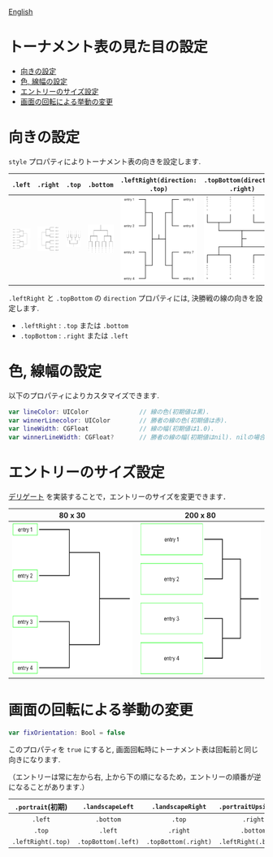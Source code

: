 [English](../En/Style.md)

# トーナメント表の見た目の設定

- [向きの設定](#向きの設定)
- [色, 線幅の設定](#色-線幅の設定)
- [エントリーのサイズ設定](#エントリーのサイズ設定)
- [画面の回転による挙動の変更](#画面の回転による挙動の変更)

# 向きの設定

`style` プロパティによりトーナメント表の向きを設定します.

|`.left`|`.right`|`.top`|`.bottom`|`.leftRight(direction: .top)`|`.topBottom(direction: .right)`|
|:--:|:--:|:--:|:--:|:--:|:--:|
|<img src="https://raw.githubusercontent.com/krimpedance/Resources/master/KRTournamentView/tournament_left.png" />|<img src="https://raw.githubusercontent.com/krimpedance/Resources/master/KRTournamentView/tournament_right.png" />|<img src="https://raw.githubusercontent.com/krimpedance/Resources/master/KRTournamentView/tournament_top.png" />|<img src="https://raw.githubusercontent.com/krimpedance/Resources/master/KRTournamentView/tournament_bottom.png" />|<img src="https://raw.githubusercontent.com/krimpedance/Resources/master/KRTournamentView/tournament_leftRight.png" />|<img src="https://raw.githubusercontent.com/krimpedance/Resources/master/KRTournamentView/tournament_topBottom.png" />|

`.leftRight` と `.topBottom` の `direction` プロパティには, 決勝戦の線の向きを設定します.

+ `.leftRight` : `.top` または `.bottom`
+ `.topBottom` : `.right` または `.left`


# 色, 線幅の設定

以下のプロパティによりカスタマイズできます.

```swift
var lineColor: UIColor              // 線の色(初期値は黒).
var winnerLinecolor: UIColor        // 勝者の線の色(初期値は赤).
var lineWidth: CGFloat              // 線の幅(初期値は1.0).
var winnerLineWidth: CGFloat?       // 勝者の線の幅(初期値はnil). nilの場合は lineWidth と同じになる.
```

# エントリーのサイズ設定

[デリゲート](./HowToUse.md#KRTournamentViewDelegate) を実装することで，エントリーのサイズを変更できます．

|80 x 30|200 x 80|
|:--:|:--:|
|<img src="https://raw.githubusercontent.com/krimpedance/Resources/master/KRTournamentView/entrySize_small.png" height="300" />|<img src="https://raw.githubusercontent.com/krimpedance/Resources/master/KRTournamentView/entrySize_large.png" height="300" />|

# 画面の回転による挙動の変更

```swift
var fixOrientation: Bool = false
```

このプロパティを `true` にすると, 画面回転時にトーナメント表は回転前と同じ向きになります.

（エントリーは常に左から右, 上から下の順になるため，エントリーの順番が逆になることがあります.）

|`.portrait`(初期)|`.landscapeLeft`|`.landscapeRight`|`.portraitUpsideDown`|
|:--:|:--:|:--:|:--:|
|`.left`|`.bottom`|`.top`|`.right`|
|`.top`|`.left`|`.right`|`.bottom`|
|`.leftRight(.top)`|`.topBottom(.left)`|`.topBottom(.right)`|`.leftRight(.bottom)`|